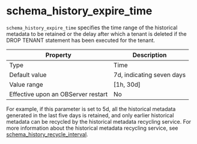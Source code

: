 schema_history_expire_time
===============================================

`schema_history_expire_time` specifies the time range of the historical metadata to be retained or the delay after which a tenant is deleted if the DROP TENANT statement has been executed for the tenant.


| **Property** | **Description** |
|------------------|-------------|
| Type | Time |
| Default value | 7d, indicating seven days |
| Value range | \[1h, 30d\] |
| Effective upon an OBServer restart | No |



For example, if this parameter is set to 5d, all the historical metadata generated in the last five days is retained, and only earlier historical metadata can be recycled by the historical metadata recycling service. For more information about the historical metadata recycling service, see [schema_history_recycle_interval](181.schema_history_recycle_interval.md).
